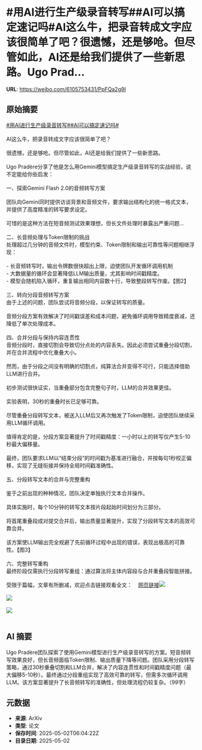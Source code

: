 # #用AI进行生产级录音转写##AI可以搞定速记吗#AI这么牛，把录音转成文字应该很简单了吧？很遗憾，还是够呛。但尽管如此，AI还是给我们提供了一些新思路。Ugo Prad...

**URL**: https://weibo.com/6105753431/PpFQa2g9I

## 原始摘要

<a href="https://m.weibo.cn/search?containerid=231522type%3D1%26t%3D10%26q%3D%23%E7%94%A8AI%E8%BF%9B%E8%A1%8C%E7%94%9F%E4%BA%A7%E7%BA%A7%E5%BD%95%E9%9F%B3%E8%BD%AC%E5%86%99%23&amp;extparam=%23%E7%94%A8AI%E8%BF%9B%E8%A1%8C%E7%94%9F%E4%BA%A7%E7%BA%A7%E5%BD%95%E9%9F%B3%E8%BD%AC%E5%86%99%23" data-hide=""><span class="surl-text">#用AI进行生产级录音转写#</span></a><a href="https://m.weibo.cn/search?containerid=231522type%3D1%26t%3D10%26q%3D%23AI%E5%8F%AF%E4%BB%A5%E6%90%9E%E5%AE%9A%E9%80%9F%E8%AE%B0%E5%90%97%23&amp;extparam=%23AI%E5%8F%AF%E4%BB%A5%E6%90%9E%E5%AE%9A%E9%80%9F%E8%AE%B0%E5%90%97%23" data-hide=""><span class="surl-text">#AI可以搞定速记吗#</span></a><br><br>AI这么牛，把录音转成文字应该很简单了吧？<br><br>很遗憾，还是够呛。但尽管如此，AI还是给我们提供了一些新思路。<br><br>Ugo Pradère分享了他是怎么用Gemini模型搞定生产级录音转写的实战经验，说不定能给你些启发：<br><br>一、探索Gemini Flash 2.0的音频转写方案<br><br>团队向Gemini同时提供访谈背景和音频文件，要求输出结构化的统一格式文本，并提供了高度精准的转写要求设定。<br><br>可惜的是这种方法在短音频测试效果理想，但长文件处理时暴露出严重问题...<br><br>二、长音频处理与Token限制的挑战<br>处理超过几分钟的音频文件时，模型约束、Token限制和输出可靠性等问题相继浮现：<br><br>- 长音频转写时，输出令牌数很快超出上限，迫使团队开发循环调用机制<br>- 大数据量的循环会显著降低LLM输出质量，尤其影响时间戳精度。<br>- 模型会随机陷入循环，重复输出相同内容数十行，导致整段转写作废。【图2】<br><br>三、转向分段音频转写方案<br>由于上述的问题，团队尝试将音频分段，以保证转写的质量。<br><br>音频分段方案有效解决了时间戳误差和成本问题，避免循环调用导致精度衰减，还降低了单次处理成本。<br><br>四、合并分段与保持内容连贯性<br>音频分段时，直接切割会导致切分点处的内容丢失。因此必须尝试重叠分段切割，并在合并流程中优化重叠大小。<br><br>然而，由于分段之间没有明确的切割点，纯算法合并变得不可行，只能选择借助LLM进行合并。<br><br>初步测试很快证实，当重叠部分包含完整句子时，LLM的合并效果更佳。<br><br>实验表明，30秒的重叠时长已足够可靠。<br><br>尽管重叠分段转写文本，被送入LLM后又再次触发了Token限制，迫使团队继续采用LLM循环调用。<br><br>值得肯定的是，分段方案显著提升了时间戳精度：一小时以上的转写仅产生5-10秒最大偏移量。<br><br>最终，团队要求LLM以“结束分段”的时间戳为基准进行融合，并按每句1秒校正偏移，实现了无缝衔接并保持全局时间戳准确性。<br><br>五、分段转写文本的合并与完整重构<br><br>鉴于之前出现的种种情况，团队决定单独执行文本合并操作。<br><br>具体实施时，每个10分钟的转写文本按片段起始时间划分为三部分。<br><br>将首尾重叠段成对提交合并后，输出质量显著提升，实现了分段转写文本的高效可靠合并。<br><br>该方案使LLM输出完全规避了先前循环过程中出现的错误，表现出极高的可靠性。【图3】<br><br>六、完整转写重构<br>最终阶段仅需执行分段转写重组：通过算法将主体内容段与合并重叠段智能拼接。<br><br>受限于篇幅，文章有所删减，欢迎点击链接观看全文：<a href="https://weibo.cn/sinaurl?u=https%3A%2F%2Ftowardsdatascience.com%2Fbuilding-a-scalable-and-accurate-audio-interview-transcription-pipeline-with-google-gemini%2F" data-hide=""><span class="url-icon"><img style="width: 1rem;height: 1rem" src="https://h5.sinaimg.cn/upload/2015/09/25/3/timeline_card_small_web_default.png" referrerpolicy="no-referrer"></span><span class="surl-text">网页链接</span></a><img style="" src="https://tvax3.sinaimg.cn/large/006Fd7o3gy1i0yz1yjb6cj30u00gvk8n.jpg" referrerpolicy="no-referrer"><br><br><img style="" src="https://tvax3.sinaimg.cn/large/006Fd7o3gy1i0yz1zofttj30q80l60w0.jpg" referrerpolicy="no-referrer"><br><br><img style="" src="https://tvax4.sinaimg.cn/large/006Fd7o3gy1i0yz248gusj30q6089add.jpg" referrerpolicy="no-referrer"><br><br>

## AI 摘要

Ugo Pradère团队探索了使用Gemini模型进行生产级录音转写的方案。短音频转写效果良好，但长音频面临Token限制、输出质量下降等问题。团队采用分段转写策略，通过30秒重叠切割和LLM合并，解决了内容连贯性和时间戳精度问题（最大偏移5-10秒）。最终通过分段重组实现了高效可靠的转写，但需多次循环调用LLM。该方案显著提升了长音频转写的准确性，但处理流程仍较复杂。（99字）

## 元数据

- **来源**: ArXiv
- **类型**: 论文
- **保存时间**: 2025-05-02T06:04:22Z
- **目录日期**: 2025-05-02
